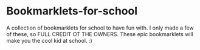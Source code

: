 # Bookmarklets-for-school
A collection of bookmarklets for school to have fun with. I only made a few of these, so FULL CREDIT OT THE OWNERS.
These epic bookmarklets will make you the cool kid at school. :)
